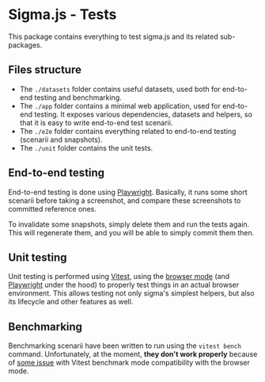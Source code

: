 # Sigma.js - Tests

This package contains everything to test sigma.js and its related sub-packages.

## Files structure

- The `./datasets` folder contains useful datasets, used both for end-to-end testing and benchmarking.
- The `./app` folder contains a minimal web application, used for end-to-end testing. It exposes various dependencies, datasets and helpers, so that it is easy to write end-to-end test scenarii.
- The `./e2e` folder contains everything related to end-to-end testing (scenarii and snapshots).
- The `./unit` folder contains the unit tests.

## End-to-end testing

End-to-end testing is done using [Playwright](https://playwright.dev/). Basically, it runs some short scenarii before taking a screenshot, and compare these screenshots to committed reference ones.

To invalidate some snapshots, simply delete them and run the tests again. This will regenerate them, and you will be able to simply commit them then.

## Unit testing

Unit testing is performed using [Vitest](https://vitest.dev/), using the [browser mode](https://vitest.dev/guide/browser.html) (and [Playwright](https://playwright.dev/) under the hood) to properly test things in an actual browser environment. This allows testing not only sigma's simplest helpers, but also its lifecycle and other features as well.

## Benchmarking

Benchmarking scenarii have been written to run using the `vitest bench` command. Unfortunately, at the moment, **they don't work properly** because of [some issue](https://github.com/vitest-dev/vitest/issues/5041) with Vitest benchmark mode compatibility with the browser mode.
